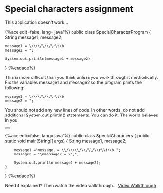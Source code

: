 <!-- djw: done -->
<!--ajh:done-->
# Special characters assignment

This application doesn't work...

{%ace edit=false, lang='java'%}
public class SpecialCharacterProgram {
    String message1, message2;
    
    message1 = \/\/\/\/\/\r\t\b
    message2 = ";
    
    System.out.println(message1 + message2);
            
}
{%endace%}

This is more difficult than you think unless you work through it methodically. 
Fix the variables message1 and message2 so the program prints the following:

```
message1 = \/\/\/\/\/\r\t\b
message2 = ";
```

You should not add any new lines of code. In other words, do not add additional System.out.println() statements. You can do it. The world believes in you!


<button class="section" target="section1" show="Sample Answer" hide="Hide Answer"></button>

<!--sec data-title="Answer" data-id="section1" data-show=false ces-->
{%ace edit=false, lang='java'%}
public class SpecialCharacters {
	public static void main(String[] args) {
	    String message1, message2;

	    message1 ="message1 = \\/\\/\\/\\/\\/\\r\\t\\b ";
	    message2 = "\nmessage2 = \";";

	    System.out.println(message1 + message2);
	}
}
{%endace%}
<!--endsec-->

Need it explained? Then watch the video walkthrough...
[Video Walkthrough](https://ajhenley.wistia.com/medias/hgvfnibluf)
